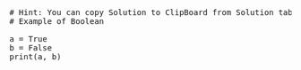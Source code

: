 <pre class="file" data-target="clipboard">
# Hint: You can copy Solution to ClipBoard from Solution tab in Step 4
# Example of Boolean

a = True
b = False
print(a, b)

</pre>


